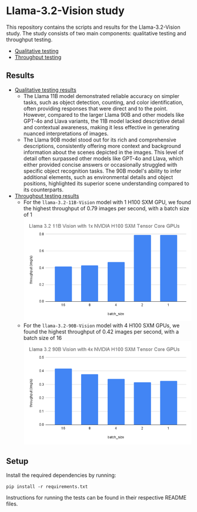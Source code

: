 # Llama-3.2-Vision study

This repository contains the scripts and results for the Llama-3.2-Vision study. 
The study consists of two main components: qualitative testing and throughput testing.

* [Qualitative testing](qualitative/README.md)
* [Throughput testing](throughput/README.md)

## Results

* [Qualitative testing results](qualitative/report.md)
  * The Llama 11B model demonstrated reliable accuracy on simpler tasks, such as object detection, counting, and color 
identification, often providing responses that were direct and to the point. However, compared to the larger 
Llama 90B and other models like GPT-4o and Llava variants, the 11B model lacked descriptive detail and contextual 
awareness, making it less effective in generating nuanced interpretations of images.
  * The Llama 90B model stood out for its rich and comprehensive descriptions, consistently offering more context and 
background information about the scenes depicted in the images. This level of detail often surpassed other models 
like GPT-4o and Llava, which either provided concise answers or occasionally struggled with specific object 
recognition tasks. The 90B model's ability to infer additional elements, such as environmental details and object 
positions, highlighted its superior scene understanding compared to its counterparts.
* [Throughput testing results](throughput/throughput.csv)
  * For the `llama-3.2-11B-Vision` model with 1 H100 SXM GPU, we found the highest throughput of 0.79 images per second, with a batch size of 1 
![Llama 3.2 11B Vision with 1x NVIDIA H100 SXM Tensor Core GPUs](throughput/llama_3.2_11b_vision_with_1x_nvidia_h100_sxm_tensor_core_gpus.png)
  * For the `llama-3.2-90B-Vision` model with 4 H100 SXM GPUs, we found the highest throughput of 0.42 images per second, with a batch size of 16
    ![Llama 3.2 90B Vision with 4x NVIDIA H100 SXM Tensor Core GPUs](throughput/llama_3.2_90b_vision_with_4x_nvidia_h100_sxm_tensor_core_gpus.png)

## Setup

Install the required dependencies by running:

```
pip install -r requirements.txt
```

Instructions for running the tests can be found in their respective README files.